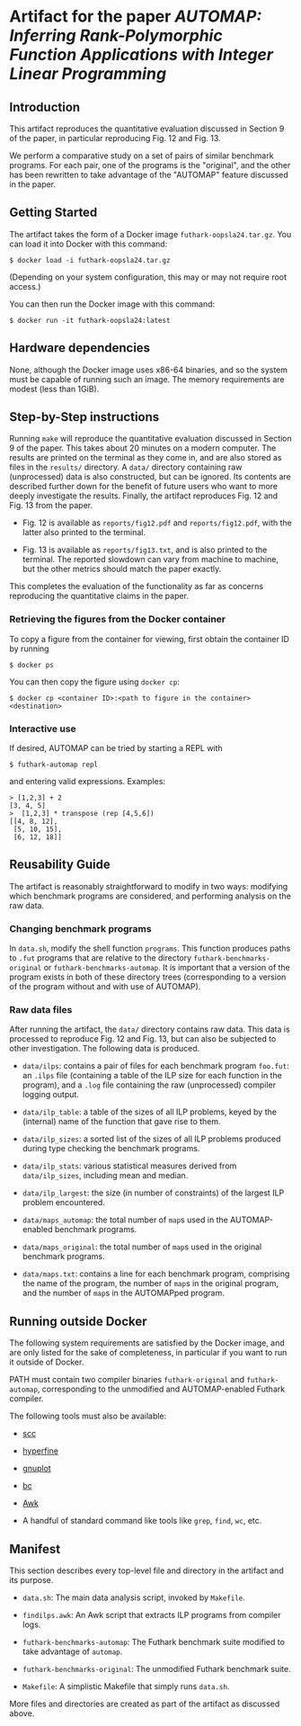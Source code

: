 # Artifact for the paper *AUTOMAP: Inferring Rank-Polymorphic Function Applications with Integer Linear Programming*

## Introduction

This artifact reproduces the quantitative evaluation discussed in
Section 9 of the paper, in particular reproducing Fig. 12 and Fig. 13.

We perform a comparative study on a set of pairs of similar benchmark
programs. For each pair, one of the programs is the "original", and
the other has been rewritten to take advantage of the "AUTOMAP"
feature discussed in the paper.

## Getting Started

The artifact takes the form of a Docker image
`futhark-oopsla24.tar.gz`. You can load it into Docker with this
command:

```
$ docker load -i futhark-oopsla24.tar.gz
```

(Depending on your system configuration, this may or may not require
root access.)

You can then run the Docker image with this command:

```
$ docker run -it futhark-oopsla24:latest
```

## Hardware dependencies

None, although the Docker image uses x86-64 binaries, and so the
system must be capable of running such an image. The memory
requirements are modest (less than 1GiB).

## Step-by-Step instructions

Running `make` will reproduce the quantitative evaluation discussed in
Section 9 of the paper. This takes about 20 minutes on a modern
computer. The results are printed on the terminal as they come in, and
are also stored as files in the `results/` directory. A `data/`
directory containing raw (unprocessed) data is also constructed, but
can be ignored. Its contents are described further down for the
benefit of future users who want to more deeply investigate the
results. Finally, the artifact reproduces Fig. 12 and Fig. 13 from the
paper.

* Fig. 12 is available as `reports/fig12.pdf` and `reports/fig12.pdf`,
  with the latter also printed to the terminal.

* Fig. 13 is available as `reports/fig13.txt`, and is also printed to
  the terminal. The reported slowdown can vary from machine to
  machine, but the other metrics should match the paper exactly.

This completes the evaluation of the functionality as far as concerns
reproducing the quantitative claims in the paper.

### Retrieving the figures from the Docker container

To copy a figure from the container for viewing, first obtain the container ID
by running

```
$ docker ps
```

You can then copy the figure using `docker cp`:

```
$ docker cp <container ID>:<path to figure in the container> <destination>
```


### Interactive use

If desired, AUTOMAP can be tried by starting a REPL with

```
$ futhark-automap repl
```

and entering valid expressions. Examples:

```
> [1,2,3] + 2
[3, 4, 5]
>  [1,2,3] * transpose (rep [4,5,6])
[[4, 8, 12],
 [5, 10, 15],
 [6, 12, 18]]
```

## Reusability Guide

The artifact is reasonably straightforward to modify in two ways:
modifying which benchmark programs are considered, and performing
analysis on the raw data.

### Changing benchmark programs

In `data.sh`, modify the shell function `programs`. This function
produces paths to `.fut` programs that are relative to the directory
`futhark-benchmarks-original` or `futhark-benchmarks-automap`. It is
important that a version of the program exists in both of these
directory trees (corresponding to a version of the program without and
with use of AUTOMAP).

### Raw data files

After running the artifact, the `data/` directory contains raw data.
This data is processed to reproduce Fig. 12 and Fig. 13, but can also
be subjected to other investigation. The following data is produced.

* `data/ilps`: contains a pair of files for each benchmark program
  `foo.fut`: an `.ilps` file (containing a table of the ILP size for
  each function in the program), and a `.log` file containing the raw
  (unprocessed) compiler logging output.

* `data/ilp_table`: a table of the sizes of all ILP problems, keyed by
  the (internal) name of the function that gave rise to them.

* `data/ilp_sizes`: a sorted list of the sizes of all ILP problems
  produced during type checking the benchmark programs.

* `data/ilp_stats`: various statistical measures derived from
  `data/ilp_sizes`, including mean and median.

* `data/ilp_largest`: the size (in number of constraints) of the
  largest ILP problem encountered.

* `data/maps_automap`: the total number of `map`s used in the
  AUTOMAP-enabled benchmark programs.

* `data/maps_original`: the total number of `map`s used in the original
  benchmark programs.

* `data/maps.txt`: contains a line for each benchmark program,
  comprising the name of the program, the number of `map`s in the
  original program, and the number of `map`s in the AUTOMAPped
  program.

## Running outside Docker

The following system requirements are satisfied by the Docker image,
and are only listed for the sake of completeness, in particular if you
want to run it outside of Docker.

PATH must contain two compiler binaries `futhark-original` and
`futhark-automap`, corresponding to the unmodified and AUTOMAP-enabled
Futhark compiler.

The following tools must also be available:

* [scc](https://github.com/boyter/scc)

* [hyperfine](https://github.com/sharkdp/hyperfine)

* [gnuplot](http://gnuplot.info/)

* [bc](https://www.gnu.org/software/bc/)

* [Awk](https://www.gnu.org/software/gawk/manual/gawk.html)

* A handful of standard command like tools like `grep`, `find`, `wc`,
  etc.

## Manifest

This section describes every top-level file and directory in the
artifact and its purpose.

* `data.sh`: The main data analysis script, invoked by `Makefile`.

* `findilps.awk`: An Awk script that extracts ILP programs from
  compiler logs.

* `futhark-benchmarks-automap`: The Futhark benchmark suite modified
  to take advantage of `automap`.

* `futhark-benchmarks-original`: The unmodified Futhark benchmark
  suite.

* `Makefile`: A simplistic Makefile that simply runs `data.sh`.

More files and directories are created as part of the artifact as
discussed above.
